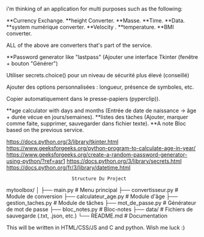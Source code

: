 i'm thinking of an application for multi purposes such as the following:

**Currency Exchange.
**height Converter.
**Masse.
**Time.
**Data.
**system numérique converter.
**Velocity .
**temperature.
**BMI converter.

ALL of the above are converters that's part of the service.

**Password generator like "lastpass" (Ajouter une interface Tkinter (fenêtre + bouton "Générer")

Utiliser secrets.choice() pour un niveau de sécurité plus élevé (conseillé)

Ajouter des options personnalisées : longueur, présence de symboles, etc.

Copier automatiquement dans le presse-papiers (pyperclip)).

**age calculator with days and months (Entrée de date de naissance → âge + durée vécue en jours/semaines).
**listes des tàches (Ajouter, marquer comme faite, supprimer, sauvegarder dans fichier texte).
**A note Bloc based on the previous service.

https://docs.python.org/3/library/tkinter.html
https://www.geeksforgeeks.org/python-program-to-calculate-age-in-year/
https://www.geeksforgeeks.org/create-a-random-password-generator-using-python/?ref=asr1
https://docs.python.org/3/library/secrets.html
https://docs.python.org/fr/3/library/datetime.html



                            Structure Du Project
mytoolbox/
│
├── main.py                  # Menu principal
├── convertisseur.py         # Module de conversion
├── calculateur_age.py       # Module d'âge
├── gestion_taches.py        # Module de tâches
├── mot_de_passe.py          # Générateur de mot de passe
├── bloc_notes.py            # Bloc-notes
├── data/                    # Fichiers de sauvegarde (.txt, .json, etc.)
└── README.md                # Documentation


This will be written in HTML/CSS/JS and C and python. Wish me luck :)
